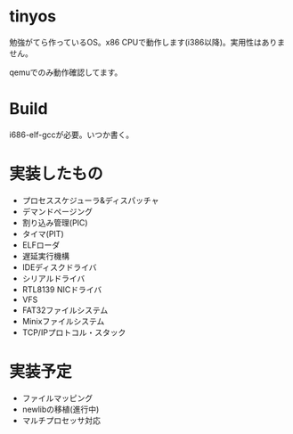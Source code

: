 # tinyos
勉強がてら作っているOS。x86 CPUで動作します(i386以降)。実用性はありません。

qemuでのみ動作確認してます。

# Build
i686-elf-gccが必要。いつか書く。

# 実装したもの
* プロセススケジューラ&ディスパッチャ
* デマンドページング
* 割り込み管理(PIC)
* タイマ(PIT)
* ELFローダ
* 遅延実行機構
* IDEディスクドライバ
* シリアルドライバ
* RTL8139 NICドライバ
* VFS
* FAT32ファイルシステム
* Minixファイルシステム
* TCP/IPプロトコル・スタック

# 実装予定
* ファイルマッピング
* newlibの移植(進行中)
* マルチプロセッサ対応
